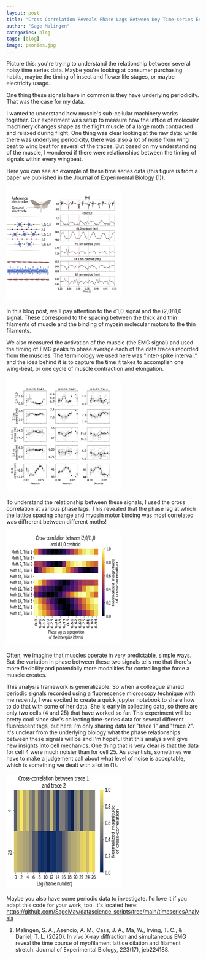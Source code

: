 ```yaml
---
layout: post
title: "Cross Correlation Reveals Phase Lags Between Key Time-series Events"
author: "Sage Malingen"
categories: blog
tags: [blog]
image: peonies.jpg
---
```


Picture this: you're trying to understand the relationship between several noisy time series data. Maybe you're looking at consumer purchasing habits, maybe the timing of insect and flower life stages, or maybe electricity usage.

One thing these signals have in common is they have underlying periodicity. That was the case for my data.

I wanted to understand how muscle's sub-cellular machinery works together. Our experiment was setup to measure how the lattice of molecular machinery changes shape as the flight muscle of a large moth contracted and relaxed during flight. One thing was clear looking at the raw data: while there was underlying periodicity, there was also a lot of noise from wing beat to wing beat for several of the traces. But based on my understanding of the muscle, I wondered if there were relationships between the timing of signals within every wingbeat.

Here you can see an example of these time series data (this figure is from a paper we published in the Journal of Experimental Biology (1)).

<!--![Figure showing time series data with periodic structure and phase lags between the data. ](assets/img/phase_lags_blog_traces.jpg)-->
<img src="assets/img/phase_lags_blog_traces.jpg" width="300" height="300" alt="Figure showing time series data with periodic structure and phase lags between the data." >

In this blog post, we'll pay attention to the d1,0 signal and the i2,0/i1,0 signal. These correspond to the spacing between the thick and thin filaments of muscle and the binding of myosin molecular motors to the thin filaments.

We also measured the activation of the muscle (the EMG signal) and used the timing of EMG peaks to phase average each of the data traces recorded from the muscles. The terminology we used here was "inter-spike interval," and the idea behind it is to capture the time it takes to accomplish one wing-beat, or one cycle of muscle contraction and elongation.

<!-- ![Figure showing time series data after phase averaging using the EMG signal.](assets/img/phase_lags_blog_STAs.jpg)-->
<img src="assets/img/phase_lags_blog_STAs.jpg" width="300" height="300" alt="Figure showing time series data after phase averaging using the EMG signal." >

To understand the relationship between these signals, I used the cross correlation at various phase lags. This revealed that the phase lag at which the lattice spacing change and myosin motor binding was most correlated was diffrerent between different moths!

<!-- ![Cross correlation of phase averaged molecular motor binding and lattice spacing.](assets/img/phase_lags_blog_cross_correlation.jpg) -->
<img src="assets/img/phase_lags_blog_cross_correlation.jpg" width="300" height="300" alt="Cross correlation of phase averaged molecular motor binding and lattice spacing." >

Often, we imagine that muscles operate in very predictable, simple ways. But the variation in phase between these two signals tells me that there's more flexibility and potentially more modalities for controlling the force a muscle creates.

This analysis framework is generalizable. So when a colleague shared periodic signals recorded using a fluorescence microscopy technique with me recently, I was excited to create a quick jupyter notebook to share how to do that with some of her data. She is early in collecting data, so there are only two cells (4 and 25) that have worked so far. This experiment will be pretty cool since she's collecting time-series data for several different fluorescent tags, but here I'm only sharing data for "trace 1" and "trace 2". It's unclear from the underlying biology what the phase relationships between these signals will be and I'm hopeful that this analysis will give new insights into cell mechanics. One thing that is very clear is that the data for cell 4 were much noisier than for cell 25. As scientists, sometimes we have to make a judgement call about what level of noise is acceptable, which is something we dealt with a lot in (1).

<!-- ![Cross correlation of time series fluorescence microscopy signals.](assets/img/phase_lags_blog_fluorescence_signals.jpg) -->
<img src="assets/img/phase_lags_blog_fluorescence_signals.jpg" width="300" height="300" alt="Cross correlation of time series fluorescence microscopy signals.">

Maybe you also have some periodic data to investigate. I'd love it if you adapt this code for your work, too. It's located here: https://github.com/SageMay/datascience_scripts/tree/main/timeseriesAnalysis


1. Malingen, S. A., Asencio, A. M., Cass, J. A., Ma, W., Irving, T. C., & Daniel, T. L. (2020). In vivo X-ray diffraction and simultaneous EMG reveal the time course of myofilament lattice dilation and filament stretch. Journal of Experimental Biology, 223(17), jeb224188.
